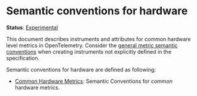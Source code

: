 <!--- Hugo front matter used to generate the website version of this page:
linkTitle: Hardware
path_base_for_github_subdir:
  from: tmp/semconv/docs/hardware/_index.md
  to: hardware/README.md
--->

# Semantic conventions for hardware

**Status**: [Experimental][DocumentStatus]

This document describes instruments and attributes for common hardware level
metrics in OpenTelemetry. Consider the [general metric semantic conventions](/docs/general/metrics.md#general-guidelines)
when creating instruments not explicitly defined in the specification.

Semantic conventions for hardware are defined as following:

* [Common Hardware Metrics](common.md): Semantic Conventions for *common* hardware metrics.

[DocumentStatus]: https://opentelemetry.io/docs/specs/otel/document-status
